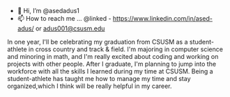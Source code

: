 - 👋 Hi, I’m @asedadus1
- 📫 How to reach me ... @linked - https://www.linkedin.com/in/ased-adus/ or adus001@csusm.edu

In one year, I'll be celebrating my graduation from CSUSM as a student-athlete in cross country and track & field.
I'm majoring in computer science and minoring in math, and I'm really excited about coding and working on projects with other people.
After I graduate, I'm planning to jump into the workforce with all the skills I learned during my time at CSUSM. Being a student-athlete
has taught me how to manage my time and stay organized,which I think will be really helpful in my career.
<!---
asedadus1/asedadus1 is a ✨ special ✨ repository because its `README.md` (this file) appears on your GitHub profile.
You can click the Preview link to take a look at your changes.
--->
